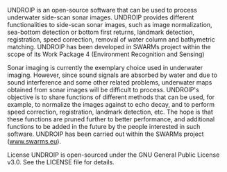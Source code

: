 UNDROIP is an open-source software that can be used to process underwater side-scan sonar images. UNDROIP provides different functionalities to side-scan sonar images, such as image normalization, sea-bottom detection or bottom first returns, landmark detection, registration, speed correction, removal of water column and bathymetric matching. UNDROIP has been developed in SWARMs project within the scope of its Work Package 4 (Environment Recognition and Sensing)

Sonar imaging is currently the exemplary choice used in underwater imaging. However, since sound signals are absorbed by water and due to sound interference and some other related problems, underwater maps obtained from sonar images will be difficult to process. UNDROIP's objective is to share functions of different methods that can be used, for example, to normalize the images against to echo decay, and to perform speed correction, registration, landmark detection, etc. The hope is that these functions are pruned further to better performance, and additional functions to be added in the future by the people interested in such software. UNDROIP has been carried out within the SWARMs project (www.swarms.eu).

License UNDROIP is open-sourced under the GNU General Public License v3.0. See the LICENSE file for details.

